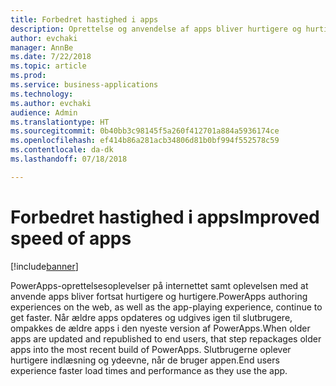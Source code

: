 ```yaml
---
title: Forbedret hastighed i apps
description: Oprettelse og anvendelse af apps bliver hurtigere og hurtigere med tiden
author: evchaki
manager: AnnBe
ms.date: 7/22/2018
ms.topic: article
ms.prod: 
ms.service: business-applications
ms.technology: 
ms.author: evchaki
audience: Admin
ms.translationtype: HT
ms.sourcegitcommit: 0b40bb3c98145f5a260f412701a884a5936174ce
ms.openlocfilehash: ef414b86a281acb34806d81b0bf994f552578c59
ms.contentlocale: da-dk
ms.lasthandoff: 07/18/2018

---
```

# <a name="improved-speed-of-apps"></a><span data-ttu-id="3b97e-103">Forbedret hastighed i apps</span><span class="sxs-lookup"><span data-stu-id="3b97e-103">Improved speed of apps</span></span>


[!include[banner](../../includes/banner.md)]

<span data-ttu-id="3b97e-104">PowerApps-oprettelsesoplevelser på internettet samt oplevelsen med at anvende apps bliver fortsat hurtigere og hurtigere.</span><span class="sxs-lookup"><span data-stu-id="3b97e-104">PowerApps authoring experiences on the web, as well as the app-playing experience, continue to get faster.</span></span> <span data-ttu-id="3b97e-105">Når ældre apps opdateres og udgives igen til slutbrugere, ompakkes de ældre apps i den nyeste version af PowerApps.</span><span class="sxs-lookup"><span data-stu-id="3b97e-105">When older apps are updated and republished to end users, that step repackages older apps into the most recent build of PowerApps.</span></span> <span data-ttu-id="3b97e-106">Slutbrugerne oplever hurtigere indlæsning og ydeevne, når de bruger appen.</span><span class="sxs-lookup"><span data-stu-id="3b97e-106">End users experience faster load times and performance as they use the app.</span></span>


